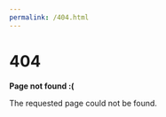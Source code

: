 ```yaml
---
permalink: /404.html
---
```



# 404

**Page not found :(**

The requested page could not be found.

